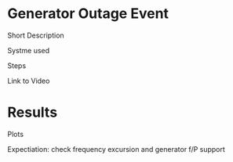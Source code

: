 # Generator Outage Event
Short Description

Systme used

Steps

Link to Video

# Results
Plots

Expectiation: check frequency excursion and generator f/P support
